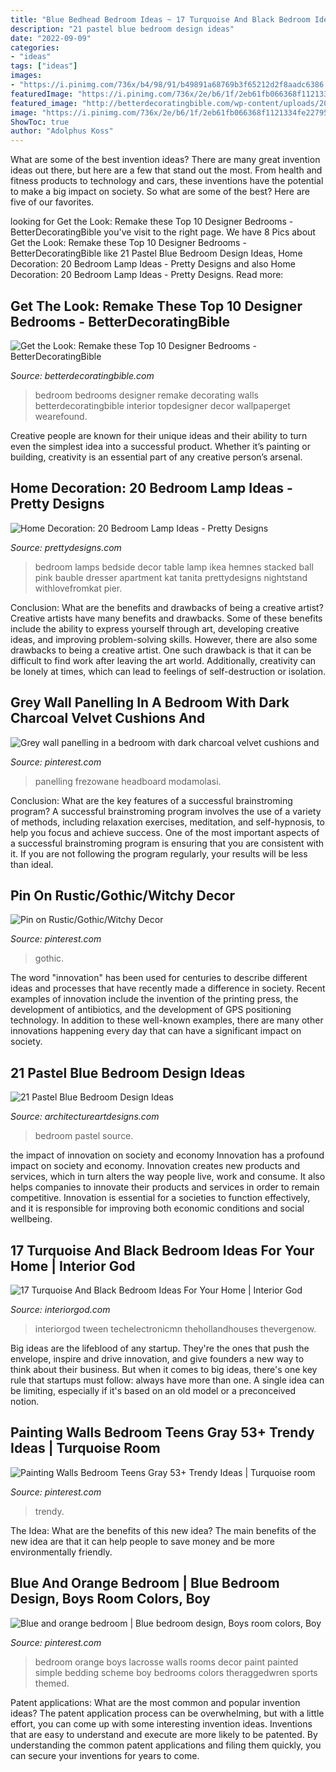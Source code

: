 ```yaml
---
title: "Blue Bedhead Bedroom Ideas ~ 17 Turquoise And Black Bedroom Ideas For Your Home"
description: "21 pastel blue bedroom design ideas"
date: "2022-09-09"
categories:
- "ideas"
tags: ["ideas"]
images:
- "https://i.pinimg.com/736x/b4/98/91/b49891a68769b3f65212d2f8aadc6386.jpg"
featuredImage: "https://i.pinimg.com/736x/2e/b6/1f/2eb61fb066368f1121334fe22795dbd9.jpg"
featured_image: "http://betterdecoratingbible.com/wp-content/uploads/2014/01/blue-wallpaper-bedroom.jpg"
image: "https://i.pinimg.com/736x/2e/b6/1f/2eb61fb066368f1121334fe22795dbd9.jpg"
ShowToc: true
author: "Adolphus Koss"
---
```



What are some of the best invention ideas?
There are many great invention ideas out there, but here are a few that stand out the most. From health and fitness products to technology and cars, these inventions have the potential to make a big impact on society. So what are some of the best? Here are five of our favorites.

	

		
looking for Get the Look: Remake these Top 10 Designer Bedrooms - BetterDecoratingBible you've visit to the right page. We have 8 Pics about Get the Look: Remake these Top 10 Designer Bedrooms - BetterDecoratingBible like 21 Pastel Blue Bedroom Design Ideas, Home Decoration: 20 Bedroom Lamp Ideas - Pretty Designs and also Home Decoration: 20 Bedroom Lamp Ideas - Pretty Designs. Read more:
		
    
## Get The Look: Remake These Top 10 Designer Bedrooms - BetterDecoratingBible

<img loading=lazy src="http://betterdecoratingbible.com/wp-content/uploads/2014/01/blue-wallpaper-bedroom.jpg" onerror="this.onerror=null;this.src='https://tse3.mm.bing.net/th?id=OIP._PkvaGkckHhD0LNY9KAV8AHaJA&amp;pid=15.1';" alt="Get the Look: Remake these Top 10 Designer Bedrooms - BetterDecoratingBible">

_Source: betterdecoratingbible.com_

>bedroom bedrooms designer remake decorating walls betterdecoratingbible interior topdesigner decor wallpaperget wearefound. 

	

Creative people are known for their unique ideas and their ability to turn even the simplest idea into a successful product. Whether it’s painting or building, creativity is an essential part of any creative person’s arsenal.

    
## Home Decoration: 20 Bedroom Lamp Ideas - Pretty Designs

<img loading=lazy src="http://www.prettydesigns.com/wp-content/uploads/2014/09/White-Bedroom-Lamps.jpg" onerror="this.onerror=null;this.src='https://tse2.mm.bing.net/th?id=OIP.v4uSgs3Ih6tBpZAogsMTywHaLG&amp;pid=15.1';" alt="Home Decoration: 20 Bedroom Lamp Ideas - Pretty Designs">

_Source: prettydesigns.com_

>bedroom lamps bedside decor table lamp ikea hemnes stacked ball pink bauble dresser apartment kat tanita prettydesigns nightstand withlovefromkat pier. 

	

Conclusion: What are the benefits and drawbacks of being a creative artist?
Creative artists have many benefits and drawbacks. Some of these benefits include the ability to express yourself through art, developing creative ideas, and improving problem-solving skills. However, there are also some drawbacks to being a creative artist. One such drawback is that it can be difficult to find work after leaving the art world. Additionally, creativity can be lonely at times, which can lead to feelings of self-destruction or isolation.

    
## Grey Wall Panelling In A Bedroom With Dark Charcoal Velvet Cushions And

<img loading=lazy src="https://i.pinimg.com/736x/2e/b6/1f/2eb61fb066368f1121334fe22795dbd9.jpg" onerror="this.onerror=null;this.src='https://tse1.mm.bing.net/th?id=OIP.rxQJ4lb6CmaXdok005UnwgHaLL&amp;pid=15.1';" alt="Grey wall panelling in a bedroom with dark charcoal velvet cushions and">

_Source: pinterest.com_

>panelling frezowane headboard modamolasi. 

	

Conclusion: What are the key features of a successful brainstroming program?
A successful brainstroming program involves the use of a variety of methods, including relaxation exercises, meditation, and self-hypnosis, to help you focus and achieve success. One of the most important aspects of a successful brainstroming program is ensuring that you are consistent with it. If you are not following the program regularly, your results will be less than ideal.

    
## Pin On Rustic/Gothic/Witchy Decor

<img loading=lazy src="https://i.pinimg.com/736x/b4/98/91/b49891a68769b3f65212d2f8aadc6386.jpg" onerror="this.onerror=null;this.src='https://tse3.mm.bing.net/th?id=OIP.U6kAkkLCh5UpojRKNCR-HgHaLH&amp;pid=15.1';" alt="Pin on Rustic/Gothic/Witchy Decor">

_Source: pinterest.com_

>gothic. 

	

The word "innovation" has been used for centuries to describe different ideas and processes that have recently made a difference in society. Recent examples of innovation include the invention of the printing press, the development of antibiotics, and the development of GPS positioning technology. In addition to these well-known examples, there are many other innovations happening every day that can have a significant impact on society.

    
## 21 Pastel Blue Bedroom Design Ideas

<img loading=lazy src="https://www.architectureartdesigns.com/wp-content/uploads/2015/05/1910-630x840.jpg" onerror="this.onerror=null;this.src='https://tse4.mm.bing.net/th?id=OIP.BL2dCL-65xi1GIp7rN_o4AHaJ4&amp;pid=15.1';" alt="21 Pastel Blue Bedroom Design Ideas">

_Source: architectureartdesigns.com_

>bedroom pastel source. 

	

the impact of innovation on society and economy
Innovation has a profound impact on society and economy. Innovation creates new products and services, which in turn alters the way people live, work and consume. It also helps companies to innovate their products and services in order to remain competitive. Innovation is essential for a societies to function effectively, and it is responsible for improving both economic conditions and social wellbeing.

    
## 17 Turquoise And Black Bedroom Ideas For Your Home | Interior God

<img loading=lazy src="https://www.interiorgod.com/wp-content/uploads/2016/11/Most-Stylish-Turquoise-Bedroom-Ideas.jpg" onerror="this.onerror=null;this.src='https://tse2.mm.bing.net/th?id=OIP.aEBLchhp9YN6vWYu2VHEZgHaJ6&amp;pid=15.1';" alt="17 Turquoise And Black Bedroom Ideas For Your Home | Interior God">

_Source: interiorgod.com_

>interiorgod tween techelectronicmn thehollandhouses thevergenow. 

	

Big ideas are the lifeblood of any startup. They're the ones that push the envelope, inspire and drive innovation, and give founders a new way to think about their business. But when it comes to big ideas, there's one key rule that startups must follow: always have more than one. A single idea can be limiting, especially if it's based on an old model or a preconceived notion.

    
## Painting Walls Bedroom Teens Gray 53+ Trendy Ideas | Turquoise Room

<img loading=lazy src="https://i.pinimg.com/736x/14/d2/90/14d290e61c651900cc7152e55dc4ee63.jpg" onerror="this.onerror=null;this.src='https://tse4.mm.bing.net/th?id=OIP.lKe8W8YzqmGTGfa0ZzGgLwAAAA&amp;pid=15.1';" alt="Painting Walls Bedroom Teens Gray 53+ Trendy Ideas | Turquoise room">

_Source: pinterest.com_

>trendy. 

	

The Idea: What are the benefits of this new idea?
The main benefits of the new idea are that it can help people to save money and be more environmentally friendly.

    
## Blue And Orange Bedroom | Blue Bedroom Design, Boys Room Colors, Boy

<img loading=lazy src="https://i.pinimg.com/736x/09/af/e1/09afe176cd4eec38f413a86b7ff4cd9d--orange-bedrooms-orange-and-blue-bedroom.jpg" onerror="this.onerror=null;this.src='https://tse4.mm.bing.net/th?id=OIP.biknBxrHzZSLSDFvi30DIgDMEy&amp;pid=15.1';" alt="Blue and orange bedroom | Blue bedroom design, Boys room colors, Boy">

_Source: pinterest.com_

>bedroom orange boys lacrosse walls rooms decor paint painted simple bedding scheme boy bedrooms colors theraggedwren sports themed. 

	

Patent applications: What are the most common and popular invention ideas?
The patent application process can be overwhelming, but with a little effort, you can come up with some interesting invention ideas. Inventions that are easy to understand and execute are more likely to be patented. By understanding the common patent applications and filing them quickly, you can secure your inventions for years to come.

